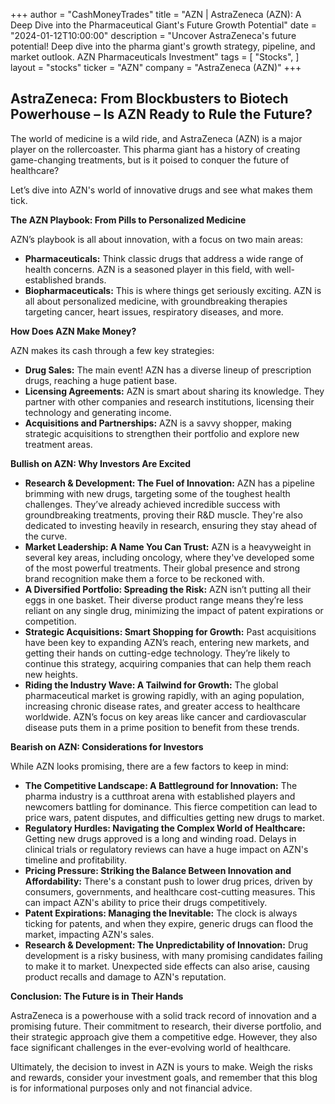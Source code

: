 +++
author = "CashMoneyTrades"
title = "AZN |  AstraZeneca (AZN): A Deep Dive into the Pharmaceutical Giant's Future Growth Potential"
date = "2024-01-12T10:00:00"
description = "Uncover AstraZeneca's future potential! Deep dive into the pharma giant's growth strategy, pipeline, and market outlook. AZN Pharmaceuticals Investment"
tags = [
"Stocks",
]
layout = "stocks"
ticker = "AZN"
company = "AstraZeneca (AZN)"
+++
        


## AstraZeneca: From Blockbusters to Biotech Powerhouse – Is AZN Ready to Rule the Future?

The world of medicine is a wild ride, and AstraZeneca (AZN) is a major player on the rollercoaster. This pharma giant has a history of creating game-changing treatments, but is it poised to conquer the future of healthcare? 

Let’s dive into AZN's world of innovative drugs and see what makes them tick.

**The AZN Playbook: From Pills to Personalized Medicine**

AZN’s playbook is all about innovation, with a focus on two main areas:

* **Pharmaceuticals:** Think classic drugs that address a wide range of health concerns. AZN is a seasoned player in this field, with well-established brands.
* **Biopharmaceuticals:** This is where things get seriously exciting. AZN is all about personalized medicine, with groundbreaking therapies targeting cancer, heart issues, respiratory diseases, and more.  

**How Does AZN Make Money?**

AZN makes its cash through a few key strategies:

* **Drug Sales:** The main event! AZN has a diverse lineup of prescription drugs, reaching a huge patient base. 
* **Licensing Agreements:** AZN is smart about sharing its knowledge. They partner with other companies and research institutions, licensing their technology and generating income.
* **Acquisitions and Partnerships:** AZN is a savvy shopper, making strategic acquisitions to strengthen their portfolio and explore new treatment areas.

**Bullish on AZN: Why Investors Are Excited**

* **Research & Development: The Fuel of Innovation:** AZN has a pipeline brimming with new drugs, targeting some of the toughest health challenges. They’ve already achieved incredible success with groundbreaking treatments, proving their R&D muscle. They're also dedicated to investing heavily in research, ensuring they stay ahead of the curve.
* **Market Leadership: A Name You Can Trust:** AZN is a heavyweight in several key areas, including oncology, where they've developed some of the most powerful treatments. Their global presence and strong brand recognition make them a force to be reckoned with.
* **A Diversified Portfolio: Spreading the Risk:** AZN isn’t putting all their eggs in one basket. Their diverse product range means they’re less reliant on any single drug, minimizing the impact of patent expirations or competition.
* **Strategic Acquisitions: Smart Shopping for Growth:**  Past acquisitions have been key to expanding AZN’s reach, entering new markets, and getting their hands on cutting-edge technology. They’re likely to continue this strategy, acquiring companies that can help them reach new heights.
* **Riding the Industry Wave: A Tailwind for Growth:** The global pharmaceutical market is growing rapidly, with an aging population, increasing chronic disease rates, and greater access to healthcare worldwide. AZN’s focus on key areas like cancer and cardiovascular disease puts them in a prime position to benefit from these trends.

**Bearish on AZN: Considerations for Investors**

While AZN looks promising, there are a few factors to keep in mind:

* **The Competitive Landscape:  A Battleground for Innovation:**  The pharma industry is a cutthroat arena with established players and newcomers battling for dominance. This fierce competition can lead to price wars, patent disputes, and difficulties getting new drugs to market.
* **Regulatory Hurdles: Navigating the Complex World of Healthcare:**  Getting new drugs approved is a long and winding road. Delays in clinical trials or regulatory reviews can have a huge impact on AZN's timeline and profitability.
* **Pricing Pressure: Striking the Balance Between Innovation and Affordability:**  There's a constant push to lower drug prices, driven by consumers, governments, and healthcare cost-cutting measures. This can impact AZN's ability to price their drugs competitively.
* **Patent Expirations: Managing the Inevitable:**  The clock is always ticking for patents, and when they expire, generic drugs can flood the market, impacting AZN's sales.
* **Research & Development: The Unpredictability of Innovation:**  Drug development is a risky business, with many promising candidates failing to make it to market. Unexpected side effects can also arise, causing product recalls and damage to AZN's reputation.

**Conclusion: The Future is in Their Hands**

AstraZeneca is a powerhouse with a solid track record of innovation and a promising future. Their commitment to research, their diverse portfolio, and their strategic approach give them a competitive edge. However, they also face significant challenges in the ever-evolving world of healthcare.

Ultimately, the decision to invest in AZN is yours to make. Weigh the risks and rewards, consider your investment goals, and remember that this blog is for informational purposes only and not financial advice.

        